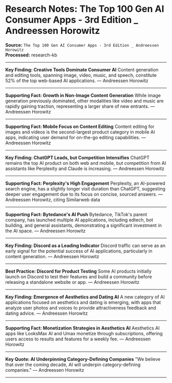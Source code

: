 # Research Notes: The Top 100 Gen AI Consumer Apps - 3rd Edition _ Andreessen Horowitz

**Source:** `The Top 100 Gen AI Consumer Apps - 3rd Edition _ Andreessen Horowitz`  
**Processed:** research-kb

---

**Key Finding: Creative Tools Dominate Consumer AI**
Content generation and editing tools, spanning image, video, music, and speech, constitute 52% of the top web-based AI applications. — Andreessen Horowitz

---

**Supporting Fact: Growth in Non-Image Content Generation**
While image generation previously dominated, other modalities like video and music are rapidly gaining traction, representing a larger share of new entrants. — Andreessen Horowitz

---

**Supporting Fact: Mobile Focus on Content Editing**
Content editing for images and videos is the second-largest product category in mobile AI apps, indicating user demand for on-the-go editing capabilities. — Andreessen Horowitz

---

**Key Finding: ChatGPT Leads, but Competition Intensifies**
ChatGPT remains the top AI product on both web and mobile, but competition from AI assistants like Perplexity and Claude is increasing. — Andreessen Horowitz

---

**Supporting Fact: Perplexity's High Engagement**
Perplexity, an AI-powered search engine, has a slightly longer visit duration than ChatGPT, suggesting deeper user engagement due to its focus on concise, sourced answers. — Andreessen Horowitz, citing Similarweb data

---

**Supporting Fact: Bytedance's AI Push**
Bytedance, TikTok's parent company, has launched multiple AI applications, including edtech, bot building, and general assistants, demonstrating a significant investment in the AI space. — Andreessen Horowitz

---

**Key Finding: Discord as a Leading Indicator**
Discord traffic can serve as an early signal for the potential success of AI applications, particularly in content generation. — Andreessen Horowitz

---

**Best Practice: Discord for Product Testing**
Some AI products initially launch on Discord to test their features and build a community before releasing a standalone website or app. — Andreessen Horowitz

---

**Key Finding: Emergence of Aesthetics and Dating AI**
A new category of AI applications focused on aesthetics and dating is emerging, with apps that analyze user photos and voices to provide attractiveness feedback and dating advice. — Andreessen Horowitz

---

**Supporting Fact: Monetization Strategies in Aesthetics AI**
Aesthetics AI apps like LooksMax AI and Umax monetize through subscriptions, offering users access to results and features for a weekly fee. — Andreessen Horowitz

---

**Key Quote: AI Underpinning Category-Defining Companies**
"We believe that over the coming decade, AI will underpin category-defining companies." — Andreessen Horowitz

---